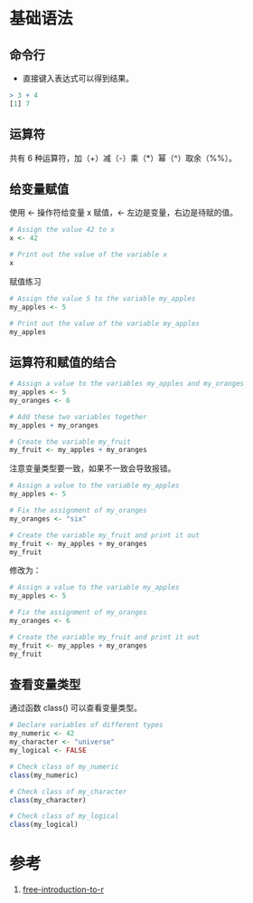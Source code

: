 
# 基础语法

## 命令行

* 直接键入表达式可以得到结果。

```r
> 3 + 4
[1] 7
```

## 运算符

共有 6 种运算符，加（+）减（-）乘（*）幂（^）取余（%%）。

## 给变量赋值

使用 <- 操作符给变量 x 赋值，<- 左边是变量，右边是待赋的值。

```r
# Assign the value 42 to x
x <- 42

# Print out the value of the variable x
x
```

赋值练习

```r
# Assign the value 5 to the variable my_apples
my_apples <- 5

# Print out the value of the variable my_apples
my_apples
```

## 运算符和赋值的结合

```r
# Assign a value to the variables my_apples and my_oranges
my_apples <- 5
my_oranges <- 6

# Add these two variables together
my_apples + my_oranges

# Create the variable my_fruit
my_fruit <- my_apples + my_oranges
```

注意变量类型要一致，如果不一致会导致报错。

```r
# Assign a value to the variable my_apples
my_apples <- 5 

# Fix the assignment of my_oranges
my_oranges <- "six"  

# Create the variable my_fruit and print it out
my_fruit <- my_apples + my_oranges 
my_fruit
```

修改为：

```r
# Assign a value to the variable my_apples
my_apples <- 5 

# Fix the assignment of my_oranges
my_oranges <- 6 

# Create the variable my_fruit and print it out
my_fruit <- my_apples + my_oranges 
my_fruit
```

## 查看变量类型

通过函数 class() 可以查看变量类型。

```r
# Declare variables of different types
my_numeric <- 42
my_character <- "universe"
my_logical <- FALSE 

# Check class of my_numeric
class(my_numeric)

# Check class of my_character
class(my_character)

# Check class of my_logical
class(my_logical)
```

# 

# 参考 

1. [free-introduction-to-r](https://learn.datacamp.com/courses/free-introduction-to-r)